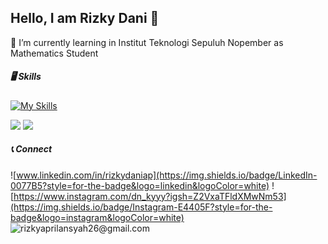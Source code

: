 ## Hello, I am Rizky Dani 👋

🌱 I’m currently learning in Institut Teknologi Sepuluh Nopember as Mathematics Student
##### 🖥️ Skills
[![My Skills](https://skillicons.dev/icons?i=java,python,latex&theme=light)](https://skillicons.dev)

<img src="https://img.shields.io/badge/Numpy-777BB4?style=for-the-badge&logo=numpy&logoColor=white" />
<img src="https://img.shields.io/badge/Pandas-2C2D72?style=for-the-badge&logo=pandas&logoColor=white" />

##### 📞 Connect
![www.linkedin.com/in/rizkydaniap](https://img.shields.io/badge/LinkedIn-0077B5?style=for-the-badge&logo=linkedin&logoColor=white) ![https://www.instagram.com/dn_kyyy?igsh=Z2VxaTFldXMwNm53](https://img.shields.io/badge/Instagram-E4405F?style=for-the-badge&logo=instagram&logoColor=white) ![rizkyaprilansyah26@gmail.com](https://img.shields.io/badge/Gmail-D14836?style=for-the-badge&logo=gmail&logoColor=white)

